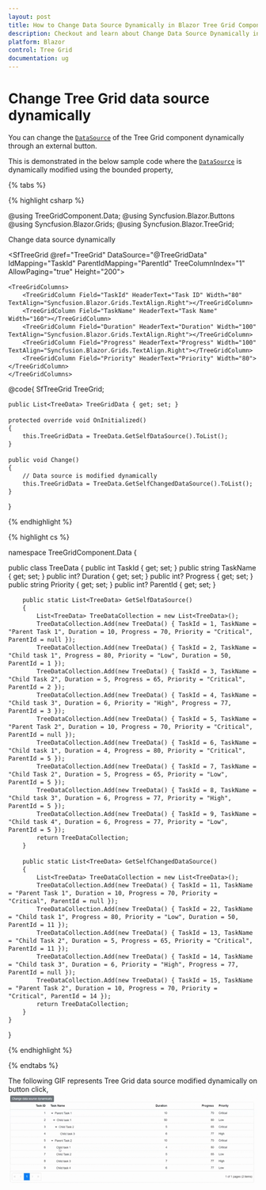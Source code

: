 ```yaml
---
layout: post
title: How to Change Data Source Dynamically in Blazor Tree Grid Component | Syncfusion
description: Checkout and learn about Change Data Source Dynamically in Blazor Tree Grid component of Syncfusion, and more details.
platform: Blazor
control: Tree Grid
documentation: ug
---
```


# Change Tree Grid data source dynamically

You can change the [`DataSource`](https://help.syncfusion.com/cr/blazor/Syncfusion.Blazor.TreeGrid.SfTreeGrid-1.html#Syncfusion_Blazor_TreeGrid_SfTreeGrid_1_DataSource) of the Tree Grid component dynamically through an external button.

This is demonstrated in the below sample code where the [`DataSource`](https://help.syncfusion.com/cr/blazor/Syncfusion.Blazor.TreeGrid.SfTreeGrid-1.html#Syncfusion_Blazor_TreeGrid_SfTreeGrid_1_DataSource) is dynamically modified using the bounded property,

{% tabs %}

{% highlight csharp %}

@using TreeGridComponent.Data;
@using Syncfusion.Blazor.Buttons
@using  Syncfusion.Blazor.Grids;
@using  Syncfusion.Blazor.TreeGrid;

<SfButton OnClick="Change">Change data source dynamically</SfButton>

<SfTreeGrid @ref="TreeGrid" DataSource="@TreeGridData" IdMapping="TaskId" ParentIdMapping="ParentId"
            TreeColumnIndex="1" AllowPaging="true" Height="200">
    <TreeGridPageSettings PageSize="8"></TreeGridPageSettings>

    <TreeGridColumns>
        <TreeGridColumn Field="TaskId" HeaderText="Task ID" Width="80" TextAlign="Syncfusion.Blazor.Grids.TextAlign.Right"></TreeGridColumn>
        <TreeGridColumn Field="TaskName" HeaderText="Task Name" Width="160"></TreeGridColumn>
        <TreeGridColumn Field="Duration" HeaderText="Duration" Width="100" TextAlign="Syncfusion.Blazor.Grids.TextAlign.Right"></TreeGridColumn>
        <TreeGridColumn Field="Progress" HeaderText="Progress" Width="100" TextAlign="Syncfusion.Blazor.Grids.TextAlign.Right"></TreeGridColumn>
        <TreeGridColumn Field="Priority" HeaderText="Priority" Width="80"></TreeGridColumn>
    </TreeGridColumns>
</SfTreeGrid>

@code{
    SfTreeGrid<TreeData> TreeGrid;

    public List<TreeData> TreeGridData { get; set; }

    protected override void OnInitialized()
    {
        this.TreeGridData = TreeData.GetSelfDataSource().ToList();
    }

    public void Change()
    {
        // Data source is modified dynamically
        this.TreeGridData = TreeData.GetSelfChangedDataSource().ToList();
    }
}

{% endhighlight %}

{% highlight cs %}

namespace TreeGridComponent.Data {

public class TreeData
    {
        public int TaskId { get; set; }
        public string TaskName { get; set; }
        public int? Duration { get; set; }
        public int? Progress { get; set; }
        public string Priority { get; set; }
        public int? ParentId { get; set; }

        public static List<TreeData> GetSelfDataSource()
        {
            List<TreeData> TreeDataCollection = new List<TreeData>();
            TreeDataCollection.Add(new TreeData() { TaskId = 1, TaskName = "Parent Task 1", Duration = 10, Progress = 70, Priority = "Critical", ParentId = null });
            TreeDataCollection.Add(new TreeData() { TaskId = 2, TaskName = "Child task 1", Progress = 80, Priority = "Low", Duration = 50, ParentId = 1 });
            TreeDataCollection.Add(new TreeData() { TaskId = 3, TaskName = "Child Task 2", Duration = 5, Progress = 65, Priority = "Critical", ParentId = 2 });
            TreeDataCollection.Add(new TreeData() { TaskId = 4, TaskName = "Child task 3", Duration = 6, Priority = "High", Progress = 77, ParentId = 3 });
            TreeDataCollection.Add(new TreeData() { TaskId = 5, TaskName = "Parent Task 2", Duration = 10, Progress = 70, Priority = "Critical", ParentId = null });
            TreeDataCollection.Add(new TreeData() { TaskId = 6, TaskName = "Child task 1", Duration = 4, Progress = 80, Priority = "Critical", ParentId = 5 });
            TreeDataCollection.Add(new TreeData() { TaskId = 7, TaskName = "Child Task 2", Duration = 5, Progress = 65, Priority = "Low", ParentId = 5 });
            TreeDataCollection.Add(new TreeData() { TaskId = 8, TaskName = "Child task 3", Duration = 6, Progress = 77, Priority = "High", ParentId = 5 });
            TreeDataCollection.Add(new TreeData() { TaskId = 9, TaskName = "Child task 4", Duration = 6, Progress = 77, Priority = "Low", ParentId = 5 });
            return TreeDataCollection;
        }

        public static List<TreeData> GetSelfChangedDataSource()
        {
            List<TreeData> TreeDataCollection = new List<TreeData>();
            TreeDataCollection.Add(new TreeData() { TaskId = 11, TaskName = "Parent Task 1", Duration = 10, Progress = 70, Priority = "Critical", ParentId = null });
            TreeDataCollection.Add(new TreeData() { TaskId = 22, TaskName = "Child task 1", Progress = 80, Priority = "Low", Duration = 50, ParentId = 11 });
            TreeDataCollection.Add(new TreeData() { TaskId = 13, TaskName = "Child Task 2", Duration = 5, Progress = 65, Priority = "Critical", ParentId = 11 });
            TreeDataCollection.Add(new TreeData() { TaskId = 14, TaskName = "Child task 3", Duration = 6, Priority = "High", Progress = 77, ParentId = null });
            TreeDataCollection.Add(new TreeData() { TaskId = 15, TaskName = "Parent Task 2", Duration = 10, Progress = 70, Priority = "Critical", ParentId = 14 });
            return TreeDataCollection;
        }
    }
}

{% endhighlight %}

{% endtabs %}

The following GIF represents Tree Grid data source modified dynamically on button click,
![`Update datasource dynamically`](../images/change-datasource.gif)